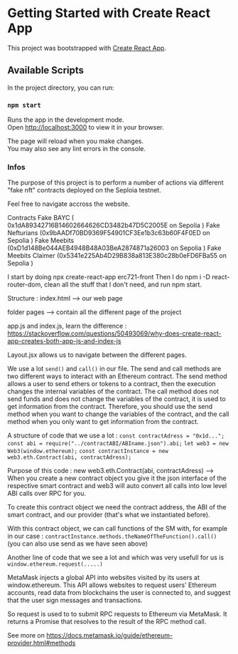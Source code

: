 # Getting Started with Create React App

This project was bootstrapped with [Create React App](https://github.com/facebook/create-react-app).

## Available Scripts

In the project directory, you can run:

### `npm start`

Runs the app in the development mode.\
Open [http://localhost:3000](http://localhost:3000) to view it in your browser.

The page will reload when you make changes.\
You may also see any lint errors in the console.

### Infos

The purpose of this project is to perform a number of actions via different "fake nft" contracts deployed on the Seploia testnet.

Feel free to navigate accross the website.

Contracts
Fake BAYC ( 0x1dA89342716B14602664626CD3482b47D5C2005E on Sepolia )
Fake Nefturians (0x9bAADf70BD9369F54901CF3Ee1b3c63b60F4F0ED on Sepolia )
Fake Meebits (0xD1d148Be044AEB4948B48A03BeA2874871a26003 on Sepolia )
Fake Meebits Claimer (0x5341e225Ab4D29B838a813E380c28b0eFD6FBa55 on Sepolia )

I start by doing npx create-react-app erc721-front
Then I do npm i -D react-router-dom, clean all the stuff that I don't need, and run npm start.

Structure :
index.html --> our web page

folder pages --> contain all the different page of the project

app.js and index.js, learn the difference : https://stackoverflow.com/questions/50493069/why-does-create-react-app-creates-both-app-js-and-index-js

Layout.jsx allows us to navigate between the different pages.

We use a lot `send()` and `call()` in our file. The send and call methods are two different ways to interact with an Ethereum contract. The send method allows a user to send ethers or tokens to a contract, then the execution changes the internal variables of the contract. The call method does not send funds and does not change the variables of the contract, it is used to get information from the contract. Therefore, you should use the send method when you want to change the variables of the contract, and the call method when you only want to get information from the contract.

A structure of code that we use a lot :
`const contractAdress = "0x1d...";`
`const abi = require("../contractABI/ABIname.json").abi;`
`let web3 = new Web3(window.ethereum);`
`const contractInstance = new web3.eth.Contract(abi, contractAdress);`

Purpose of this code : new web3.eth.Contract(abi, contractAdress) --> When you create a new contract object you give it the json interface of the respective smart contract and web3 will auto convert all calls into low level ABI calls over RPC for you.

To create this contract object we need the contract address, the ABI of the smart contract, and our provider (that's what we instantiated before).

With this contract object, we can call functions of the SM with, for example in our case : `contractInstance.methods.theNameOfTheFunction().call()` (you can also use send as we have seen above)

Another line of code that we see a lot and which was very usefull for us is `window.ethereum.request(.....)`

MetaMask injects a global API into websites visited by its users at window.ethereum. This API allows websites to request users' Ethereum accounts, read data from blockchains the user is connected to, and suggest that the user sign messages and transactions.

So request is used to to submit RPC requests to Ethereum via MetaMask. It returns a Promise that resolves to the result of the RPC method call.

See more on https://docs.metamask.io/guide/ethereum-provider.html#methods
